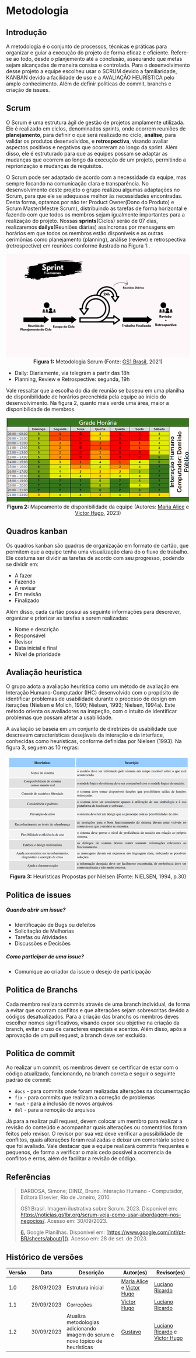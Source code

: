 # Metodologia



## Introdução

<p>A metodologia é o conjunto de processos, técnicas e práticas para organizar e guiar a execução do projeto de forma eficaz e eficiente. Refere-se ao todo, desde o planjemento até a conclusão, asseurando que metas sejam alcançadas de maneira consisa e controlada. Para o desenvolvimento desse projeto a equipe escolheu usar o SCRUM devido a familiaridade, KANBAN devido a facilidade de uso e a AVALIAÇÃO HEURÍSTICA pelo amplo conhecimento. Além de definir politicas de commit, branchs e criação de issues.</p>



## Scrum

<p>O Scrum é uma estrutura ágil de gestão de projetos amplamente utilizada. Ele é realizado em ciclos, denominados sprints, onde ocorrem reuniões de <b>planejamento</b>, para definir o que será realizado no ciclo, <b>análise</b>, para validar os produtos desenvolvidos, e <b> retrospectiva</b>, visando avaliar aspectos positivos e negativos que ocorreram ao longo da sprint. Além disso, ele é estruturado para que as equipes possam se adaptar as mudanças que ocorrem ao longo da execução de um projeto, permitindo a repriorização e mudanças de requisitos.</p>

<p>O Scrum pode ser adaptado de acordo com a necessidade da equipe, mas sempre focando na comunicação clara e transparência. No desenvolvimento deste projeto o grupo realizou algumas adaptações no Scrum, para que ele se adequasse melhor às necessidades encontradas. Desta forma, optamos por não ter Product Owner(Dono do Produto) e Scrum Master(Mestre Scrum), distribuindo as tarefas de forma horizontal e fazendo com que todos os membros sejam igualmente importantes para a realização do projeto. Nossas <b>sprints</b>(Ciclos) serão de 07 dias, realizaremos <b>dailys</b>(Reuniões diárias) assíncronas por mensagens em horários em que todos os membros estão disponíveis e as outras cerimônias como planejamento (planning), análise (review) e retrospectiva (retrospective) em reuniões conforme ilustrado na Figura 1:.</p>

<center>

![Scrum](../assets/metodologia/scrum.png)
**Figura 1:** Metodologia Scrum (Fonte: [GS1 Brasil](https://noticias.gs1br.org/scrum-veja-como-usar-abordagem-nos-negocios/), 2021)

</center>

- Daily: Diariamente, via telegram a partir das 18h
- Planning, Review e Retrospective: segunda, 19h

<p>Vale ressaltar que a escolha do dia de reunião se baseou em uma planilha de disponibilidade de horários preenchida pela equipe ao início do desenvolvimento. Na figura 2, quanto mais verde uma área, maior a disponibilidade de membros.</p>

<center>

![Heatmap](../assets/metodologia/heatmap.png)
**Figura 2:** Mapeamento de disponibilidade da equipe (Autores: [Maria Alice](https://github.com/Maliz30) e [Victor Hugo](https://github.com/ViictorHugoo), 2023)

</center>



## Quadros kanban

<p>Os quadros kanban são quadros de organização em formato de cartão, que permitem que a equipe tenha uma visualização clara do o fluxo de trabalho. Ele costuma ser dividir as tarefas de acordo com seu progresso, podendo se dividir em:</p>

- A fazer
- Fazendo
- A revisar
- Em revisão
- Finalizado

<p>Além disso, cada cartão possui as seguinte informações para descrever, organizar e priorizar as tarefas a serem realizadas:</p>

- Nome e descrição
- Responsável
- Revisor
- Data inicial e final
- Nível de prioridade 



## Avaliação heurística

<p>O grupo adota a avaliação heurística como um método de avaliação em Interação Humano-Computador (IHC) desenvolvido com o propósito de identificar problemas de usabilidade durante o processo de design em iterações (Nielsen e Molich, 1990; Nielsen, 1993; Nielsen, 1994a). Este método orienta os avaliadores na inspeção, com o intuito de identificar problemas que possam afetar a usabilidade.</p>

<p>A avaliação se baseia em um conjunto de diretrizes de usabilidade que descrevem características desejáveis da interação e da interface, conhecidas como heurísticas, conforme definidas por Nielsen (1993). Na figura 3, seguem as 10 regras:</p>

<center>

![Heuristicas](../assets/metodologia/heuristics.png)
**Figura 3:** Heurísticas Propostas por Nielsen (Fonte: NIELSEN, 1994, p.30)

</center>



## Politica de issues 

##### Quando abrir um issue?

- Identificação de Bugs ou defeitos
- Solicitação de Melhorias
- Tarefas ou Atividades
- Discussões e Decisões

##### Como participar de uma issue?

- Comunique ao criador da issue o desejo de participação



## Politica de Branchs
<p>Cada membro realizará commits através de uma branch individual, de forma a evitar que ocorram conflitos e que alterações sejam sobrescritas devido a códigos desatualizados. Para a criação das branchs os membros deves escolher nomes significativos, visando expor seu objetivo na criação da branch, evitar o uso de caracteres especiais e acentos. Além disso, após a aprovação de um pull request, a branch deve ser excluída.</p>



## Politica de commit

<p>Ao realizar um commit, os membros devem se certificar de estar com o código atualizado, funcionando, na branch correta e seguir o seguinte padrão de commit:</p>

- `docs` - para commits onde foram realizadas alterações na documentação 
- `fix` - para commits que realizam a correção de problemas
- `feat` - para a inclusão de novos arquivos
- `del` - para a remoção de arquivos 

<p>Já para a realizar pull request, devem colocar um membro para realizar a revisão do conteúdo e acompanhar quais alterações ou comentários foram feitos pelo revisor. O revisor por sua vez deve verificar a possibilidade de conflitos, quais alterações foram realizadas e deixar um comentário sobre o que foi avaliado.  Vale destacar que a equipe realizará commits frequentes e pequenos, de forma a verificar o mais cedo possível a ocorrencia de conflitos e erros, além de facilitar a revisão de código.</p>



## Referências 

> BARBOSA, Simone; DINIZ, Bruno. Interação Humano - Computador, Editora Elsevier, Rio de Janeiro, 2010.
>
> GS1 Brasil. Imagem ilustrativa sobre Scrum. 2023. Disponível em: https://noticias.gs1br.org/scrum-veja-como-usar-abordagem-nos-negocios/. Acesso em: 30/09/2023.
>
> <a id="FRM8" href="#anchor_6">6.</a> Google Planilhas. Disponível em: [https://www.google.com/intl/pt-BR/sheets/about/](). Acesso em: 28 de set. de 2023.



## Histórico de versões

| Versão | Data       | Descrição                                                                      | Autor(es)                                                                                  | Revisor(es)                                                                                      |
| ------ | ---------- | ------------------------------------------------------------------------------ | ------------------------------------------------------------------------------------------ | ------------------------------------------------------------------------------------------------ |
| 1.0    | 28/09/2023 | Estrutura inicial                                                              | [Maria Alice](https://github.com/Maliz30) e [Victor Hugo](https://github.com/ViictorHugoo) | [Luciano Ricardo](https://github.com/l-ricardo)                                                  |
| 1.1    | 29/09/2023 | Correções                                                                      | [Victor Hugo](https://github.com/ViictorHugoo)                                             | [Luciano Ricardo](https://github.com/l-ricardo)                                                  |
| 1.2    | 30/09/2023 | Atualiza metodologias adicionando imagem do scrum e novo tópico de heurísticas | [Gustavo](https://github.com/gustavofbs)                                                   | [Luciano Ricardo](https://github.com/l-ricardo) e [Victor Hugo](https://github.com/ViictorHugoo) |
